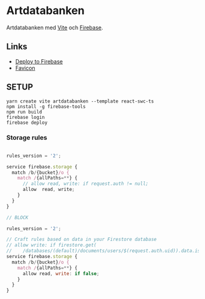 # Artdatabanken

Artdatabanken med [Vite](https://vitejs.dev/guide) och [Firebase](https://console.firebase.google.com/).

## Links

- [Deploy to Firebase](https://vitejs.dev/guide/static-deploy.html#google-firebase)
- [Favicon](https://medium.com/swlh/are-you-using-svg-favicons-yet-a-guide-for-modern-browsers-836a6aace3df)

## SETUP

```
yarn create vite artdatabanken --template react-swc-ts
npm install -g firebase-tools
npm run build
firebase login
firebase deploy
```

### Storage rules

```js

rules_version = '2';

service firebase.storage {
  match /b/{bucket}/o {
    match /{allPaths=**} {
      // allow read, write: if request.auth != null;
      allow  read, write;
    }
  }
}

// BLOCK

rules_version = '2';

// Craft rules based on data in your Firestore database
// allow write: if firestore.get(
//    /databases/(default)/documents/users/$(request.auth.uid)).data.isAdmin;
service firebase.storage {
  match /b/{bucket}/o {
    match /{allPaths=**} {
      allow read, write: if false;
    }
  }
}
```
